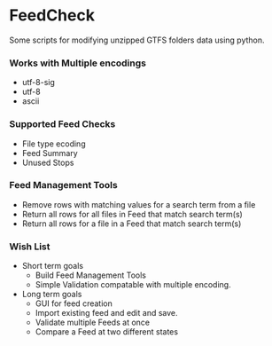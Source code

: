 # FeedCheck
Some scripts for modifying unzipped GTFS folders data using python.

### Works with Multiple encodings
- utf-8-sig
- utf-8
- ascii

### Supported Feed Checks
- File type ecoding
- Feed Summary
- Unused Stops

### Feed Management Tools
- Remove rows with matching values for a search term from a file
- Return all rows for all files in Feed that match search term(s)
- Return all rows for a file in a Feed that match search term(s)

### Wish List
- Short term goals
  - Build Feed Management Tools
  - Simple Validation compatable with multiple encoding.
- Long term goals
  - GUI for feed creation
  - Import existing feed and edit and save.
  - Validate multiple Feeds at once
  - Compare a Feed at two different states
